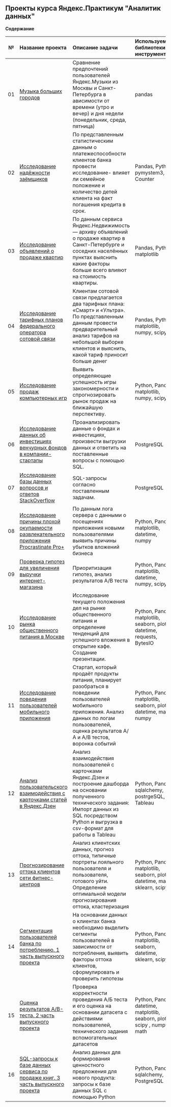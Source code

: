 ## Проекты курса Яндекс.Практикум "Аналитик данных" 

**Содержание**

|№| Название проекта              | Описание задачи           | Используемые библиотеки и инструменты                   |
|:--:| :--------------------------------- | :----------------------------------- |:---------------------------|
|01 | [Музыка больших городов](https://github.com/YuliyaSterh/Yandex_Practicum_Data_Analist/tree/master/01%20Базовый%20Python)| Сравнение предпочтений пользователей Яндекс.Музыки из Москвы и Санкт-Петербурга в  ависимости от времени (утро и вечер) и дня недели (понедельник, среда, пятница)| pandas |
| 02 | [Исследование надёжности заёмщиков](https://github.com/YuliyaSterh/Yandex_Practicum_Data_Analist/tree/master/02%20Предобработка%20данных)|По представленным статистическим данным о платежеспособности клиентов банка провести исследование- влияет ли семейное положение и количество детей клиента на факт погашения кредита в срок. | Pandas, Python, pymystem3, Counter |
| 03 | [Исследование объявлений о продаже квартир](https://github.com/YuliyaSterh/Yandex_Practicum_Data_Analist/tree/master/03%20Исследовательский%20анализ%20данных) | По данным сервиса Яндекс.Недвижимость — архиву объявлений о продаже квартир в Санкт-Петербурге и соседних населённых пунктах выяснить какие факторы больше всего влияют на стоимость квартиры. | Pandas, Python, matplotlib |
| 04 | [Исследование тарифных планов федерального оператора сотовой связи](https://github.com/YuliyaSterh/Yandex_Practicum_Data_Analist/tree/master/04%20Статистический%20анализ%20данных) | Клиентам сотовой связи предлагается два тарифных плана: «Смарт» и «Ультра». По представленным данным провести предварительный анализ тарифов на небольшой выборке клиентов и выяснить, какой тариф приносит больше денег | Pandas, Python, matplotlib, numpy, scipy |
| 05 | [Исследование продаж компьютерных игр](https://github.com/YuliyaSterh/Yandex_Practicum_Data_Analist/tree/master/05%20Сборный%20проект%201) | Выявить определяющие успешность игры закономерности и спрогнозировать рынок продаж на ближайшую перспективу.  | Python, Pandas, matplotlib, numpy, scipy |
| 06 |  [Исследование данных об инвестициях венчурных фондов в компании-стартапы](https://github.com/YuliyaSterh/Yandex_Practicum_Data_Analist/tree/master/06_Базовый%20SQL) | Проанализировать данные о фондах и инвестициях, произвести выгрузки данных и ответить на поставленные вопросы с помощью SQL.| PostgreSQL |
| 07 |  [Исследование базы данных вопросов и ответов StackOverflow](https://github.com/YuliyaSterh/Yandex_Practicum_Data_Analist/tree/master/07_Продвинутый%20SQL) | SQL-запросы согласно поставленным задачам.| PostgreSQL 
| 08 |   [Исследование причины плохой окупаемости развлекательного приложения Procrastinate Pro+](https://github.com/YuliyaSterh/Yandex_Practicum_Data_Analist/tree/master/08%20Анализ%20бизнес-показателей) | По данным лога сервера с данными о посещениях приложения новыми пользователями выявить причины убытков вложений бизнеса | Python, Pandas, matplotlib, datetime, numpy |
| 09 |   [Проверка гипотез для увеличения выручки интернет-магазина](https://github.com/YuliyaSterh/Yandex_Practicum_Data_Analist/tree/master/09_Принятие%20решений%20в%20бизнесе%20на%20основе%20данных) | Приоритизация гипотез, анализ результатов А/В теста | Python, Pandas, matplotlib, datetime, numpy, scipy |
| 10 |   [Исследование рынка общественного питания в Москве](https://github.com/YuliyaSterh/Yandex_Practicum_Data_Analist/tree/master/10_Как%20рассказать%20историю%20с%20помощью%20данных) | Исследование текущего положения дел на рынке общественного питания и определение тенденций для успешного вложения в открытие кафе. Создание презентации. | Python, Pandas, matplotlib, seaborn, plotly, datetime, requests, BytesIO|
| 11 |  [Исследование поведения пользователей мобильного приложения](https://github.com/YuliyaSterh/Yandex_Practicum_Data_Analist/tree/master/11_Сборный%20проект%202%20Событийная%20аналитика)  | Стартап, который продаёт продукты питания, планирует разобраться в поведении пользователей мобильного приложения. Анализ данных по логам пользователей, оценка результатов А/А и А/В тестов, воронка событий| Python, Pandas, matplotlib, seaborn, plotly, datetime, math, numpy|
| 12 |  [Анализ пользовательского взаимодействия с карточками статей в Яндекс.Дзен](https://github.com/YuliyaSterh/Yandex_Practicum_Data_Analist/tree/master/12_Автоматизация%20Дашборд%20в%20Tableau)  | Анализ взаимодействия пользователей с карточками Яндекс.Дзен и построение дашборда на основании полученного технического задания: Импорт данных из SQL посредством Python и выгрузка в csv-формат для работы в Tableau| Python, Pandas, sqlalchemy, postrgeSQL, Tableau|
| 13 |  [Прогнозирование оттока клиентов сети фитнес-центров](https://github.com/YuliyaSterh/Yandex_Practicum_Data_Analist/tree/master/13_Прогнозы%20и%20предсказания)  | Анализ клиентских данных, прогноз оттока, типичные портреты лояльного пользователя и пользователя, готового уйти. Определение оптимальной модели прогнозирования оттока, кластеризация | Python, Pandas, matplotlib, seaborn, plotly, datetime, math, sklearn, scipy |
| 14 |  [Сегментация пользователей банка по потреблению. 1 часть выпускного проекта](https://github.com/YuliyaSterh/Yandex_Practicum_Data_Analist/tree/master/14_Выпускной%20проект_Сегментация%20по%20потреблению%20в%20банке)  | На основании данных о клиентах банка необходимо выделить сегменты пользователей в зависимости от потребления, выявить факторы оттока клиентов, сформулировать и проверить гипотезы | Python, Pandas, matplotlib, seaborn, datetime, sklearn, scipy |
| 15 |  [Оценка результатов A/B-теста. 2 часть выпускного проекта](https://github.com/YuliyaSterh/Yandex_Practicum_Data_Analist/tree/master/15_Выпускной%20проект_%20AB_test) | Проверка корректности проведения А/Б теста и его оценка на основании датасета с действиями пользователей, технического задания вспомогательных датасетов | Python, Pandas, datetime, matplotlib, seaborn, plotly, scipy , numpy, math |
| 16 |  [SQL-запросы к базе данных сервиса по продаже книг. 3 часть выпускного проекта](https://github.com/YuliyaSterh/Yandex_Practicum_Data_Analist/tree/master/16_Выпускной%20проект%20_SQL) |  Анализ данных для формирования ценностного предложения для нового продукта: запросы к базе данных SQL с помощью Python  | Python, Pandas, sqlalchemy, PostgreSQL |
